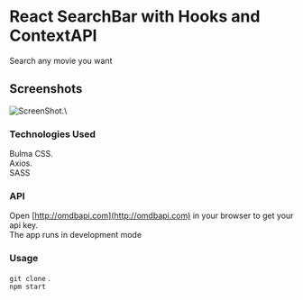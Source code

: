 # React SearchBar with Hooks and ContextAPI

Search any movie you want

## Screenshots

![ScreenShot](/assets/images/Avengers.png).\

### Technologies Used

Bulma CSS.\
Axios.\
SASS

### API

Open [http://omdbapi.com](http://omdbapi.com) in your browser to get your api key.\
The app runs in development mode

### Usage

`git clone` .\
`npm start`







